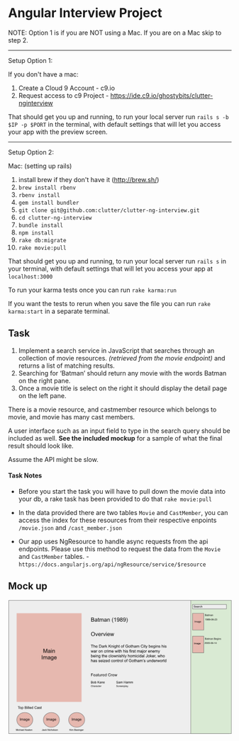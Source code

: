 # Angular Interview Project

NOTE: Option 1 is if you are NOT  using a Mac. If you are on a Mac skip to step 2.

----
Setup Option 1:

If you don't have a mac:

1. Create a Cloud 9 Account - c9.io
2. Request access to c9 Project - https://ide.c9.io/ghostybits/clutter-nginterview

That should get you up and running, to run your local server run `rails s -b $IP -p $PORT` in the terminal, with default settings that will let you access your app with the preview screen.

----

Setup Option 2:

Mac: (setting up rails)

1. install brew if they don't have it (http://brew.sh/)
2. `brew install rbenv`
3. `rbenv install`
4. `gem install bundler`
5. `git clone git@github.com:clutter/clutter-ng-interview.git`
6. `cd clutter-ng-interview`
7. `bundle install`
8. `npm install`
9. `rake db:migrate`
10. `rake movie:pull`

That should get you up and running, to run your local server run `rails s` in your terminal, with default settings that will let you access your app at `localhost:3000`


To run your karma tests once you can run `rake karma:run`

If you want the tests to rerun when you save the file you can run `rake karma:start` in a separate terminal.

## Task

1. Implement a search service in JavaScript that searches through an collection of movie resources. _(retrieved from the movie endpoint)_ and returns a list of matching results.
2. Searching for ‘Batman’ should return any movie with the words Batman on the right pane.
3. Once a movie title is select on the right it should display the detail page on the left pane.

There is a movie resource, and castmember resource which belongs to movie, and movie has many cast members.

A user interface such as an input field to type in the search query should be included as well. **See the included mockup** for a sample of what the final result should look like.

Assume the API might be slow.

#### Task Notes

* Before you start the task you will have to pull down the movie data into your db, a rake task has been provided to do that `rake movie:pull`

* In the data provided there are two tables `Movie` and `CastMember`, you can access the index for these resources from their respective enpoints `/movie.json` and `/cast_member.json`

* Our app uses NgResource to handle async requests from the api endpoints. Please use this method to request the data from the `Movie` and `CastMember` tables. - `https://docs.angularjs.org/api/ngResource/service/$resource`

## Mock up
![Mock Up](doc/lab_ui.png)
